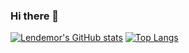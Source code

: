 ### Hi there 👋

<!--
**Lendemor/lendemor** is a ✨ _special_ ✨ repository because its `README.md` (this file) appears on your GitHub profile.

Here are some ideas to get you started:

- 🔭 I’m currently working on ...
- 🌱 I’m currently learning ...
- 👯 I’m looking to collaborate on ...
- 🤔 I’m looking for help with ...
- 💬 Ask me about ...
- 📫 How to reach me: ...
- 😄 Pronouns: ...
- ⚡ Fun fact: ...
-->
[![Lendemor's GitHub stats](https://github-readme-stats-lendemor.vercel.app/api?username=lendemor&count_private=true&theme=transparent&show_icons=true)](https://github.com/anuraghazra/github-readme-stats)
[![Top Langs](https://github-readme-stats-lendemor.vercel.app/api/top-langs/?username=lendemor&count_private=true&theme=transparent)](https://github.com/anuraghazra/github-readme-stats)

